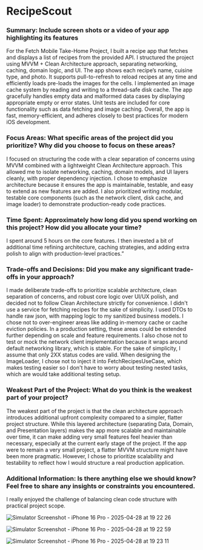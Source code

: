 # RecipeScout

### Summary: Include screen shots or a video of your app highlighting its features
For the Fetch Mobile Take-Home Project, I built a recipe app that fetches and displays a list of recipes from the provided API. I structured the project using MVVM + Clean Architecture approach, separating networking, caching, domain logic, and UI. The app shows each recipe’s name, cuisine type, and photo. It supports pull-to-refresh to reload recipes at any time and efficiently loads pre-loads the images for the cells. I implemented an image cache system by reading and writing to a thread-safe disk cache. The app gracefully handles empty data and malformed data cases by displaying appropriate empty or error states. Unit tests are included for core functionality such as data fetching and image caching. Overall, the app is fast, memory-efficient, and adheres closely to best practices for modern iOS development.

### Focus Areas: What specific areas of the project did you prioritize? Why did you choose to focus on these areas?
I focused on structuring the code with a clear separation of concerns using MVVM combined with a lightweight Clean Architecture approach. This allowed me to isolate networking, caching, domain models, and UI layers cleanly, with proper dependency injection. I chose to emphasize architecture because it ensures the app is maintainable, testable, and easy to extend as new features are added. I also prioritized writing modular, testable core components (such as the network client, disk cache, and image loader) to demonstrate production-ready code practices.

### Time Spent: Approximately how long did you spend working on this project? How did you allocate your time?
I spent around 5 hours on the core features. I then invested a bit of additional time refining architecture, caching strategies, and adding extra polish to align with production-level practices.”

### Trade-offs and Decisions: Did you make any significant trade-offs in your approach?
I made deliberate trade-offs to prioritize scalable architecture, clean separation of concerns, and robust core logic over UI/UX polish, and decided not to follow Clean Architecture strictly for convenience. I didn't use a service for fetching recipes for the sake of simplicity. I used DTOs to handle raw json, with mapping logic to my sanitized business models. I chose not to over-engineer areas like adding in-memory cache or cache eviction policies. In a production setting, these areas could be extended further depending on scale and feature requirements. I also chose not to test or mock the network client implementation because it wraps around default networking library, which is stable. For the sake of simplicity, I assume that only 2XX status codes are valid. When designing the ImageLoader, I chose not to inject it into FetchRecipesUseCase, which makes testing easier so I don't have to worry about testing nested tasks, which are would take additional testing setup.

### Weakest Part of the Project: What do you think is the weakest part of your project?
The weakest part of the project is that the clean architecture approach introduces additional upfront complexity compared to a simpler, flatter project structure. While this layered architecture (separating Data, Domain, and Presentation layers) makes the app more scalable and maintainable over time, it can make adding very small features feel heavier than necessary, especially at the current early stage of the project. If the app were to remain a very small project, a flatter MVVM structure might have been more pragmatic. However, I chose to prioritize scalability and testability to reflect how I would structure a real production application.

### Additional Information: Is there anything else we should know? Feel free to share any insights or constraints you encountered.
I really enjoyed the challenge of balancing clean code structure with practical project scope.

![Simulator Screenshot - iPhone 16 Pro - 2025-04-28 at 19 22 26](https://github.com/user-attachments/assets/14586ec5-0a9e-4429-bc9e-b4c52e049d10)

![Simulator Screenshot - iPhone 16 Pro - 2025-04-28 at 19 22 59](https://github.com/user-attachments/assets/07861fe2-983e-401d-b7e5-c097c60a7c29)

![Simulator Screenshot - iPhone 16 Pro - 2025-04-28 at 19 23 11](https://github.com/user-attachments/assets/cc0da621-277e-4819-b047-6445059f11c7)
